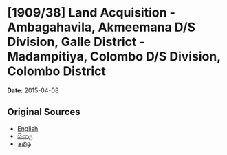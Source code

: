 # [1909/38] Land Acquisition - Ambagahavila, Akmeemana D/S Division, Galle District - Madampitiya, Colombo D/S Division, Colombo District

**Date:** 2015-04-08

## Original Sources

- [English](https://documents.gov.lk/view/extra-gazettes/2015/4/1909-38_E.pdf)
- [සිංහල](https://documents.gov.lk/view/extra-gazettes/2015/4/1909-38_S.pdf)
- [தமிழ்](https://documents.gov.lk/view/extra-gazettes/2015/4/1909-38_T.pdf)
